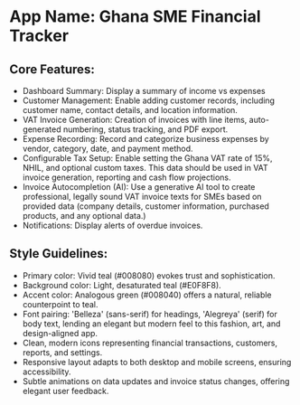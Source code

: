 # **App Name**: Ghana SME Financial Tracker

## Core Features:

- Dashboard Summary: Display a summary of income vs expenses
- Customer Management: Enable adding customer records, including customer name, contact details, and location information.
- VAT Invoice Generation: Creation of invoices with line items, auto-generated numbering, status tracking, and PDF export.
- Expense Recording: Record and categorize business expenses by vendor, category, date, and payment method.
- Configurable Tax Setup: Enable setting the Ghana VAT rate of 15%, NHIL, and optional custom taxes. This data should be used in VAT invoice generation, reporting and cash flow projections.
- Invoice Autocompletion (AI): Use a generative AI tool to create professional, legally sound VAT invoice texts for SMEs based on provided data (company details, customer information, purchased products, and any optional data.)
- Notifications: Display alerts of overdue invoices.

## Style Guidelines:

- Primary color: Vivid teal (#008080) evokes trust and sophistication.
- Background color: Light, desaturated teal (#E0F8F8).
- Accent color: Analogous green (#008040) offers a natural, reliable counterpoint to teal.
- Font pairing: 'Belleza' (sans-serif) for headings, 'Alegreya' (serif) for body text, lending an elegant but modern feel to this fashion, art, and design-aligned app.
- Clean, modern icons representing financial transactions, customers, reports, and settings.
- Responsive layout adapts to both desktop and mobile screens, ensuring accessibility.
- Subtle animations on data updates and invoice status changes, offering elegant user feedback.